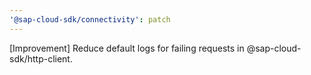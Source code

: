 ```yaml
---
'@sap-cloud-sdk/connectivity': patch
---
```


[Improvement] Reduce default logs for failing requests in @sap-cloud-sdk/http-client.
